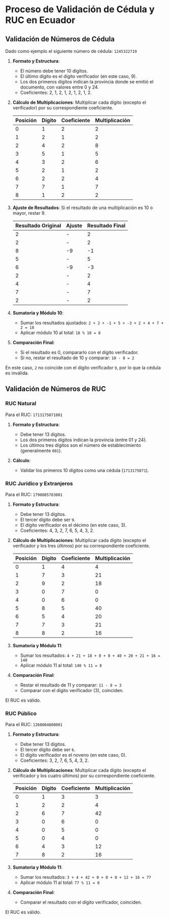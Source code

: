 # Proceso de Validación de Cédula y RUC en Ecuador

## Validación de Números de Cédula

Dado como ejemplo el siguiente número de cédula: `1245322719`

1. **Formato y Estructura**:

   - El número debe tener 10 dígitos.
   - El último dígito es el dígito verificador (en este caso, 9).
   - Los dos primeros dígitos indican la provincia donde se emitió el documento, con valores entre 0 y 24.
   - Coeficientes: 2, 1, 2, 1, 2, 1, 2, 1, 2.

2. **Cálculo de Multiplicaciones**:
   Multiplicar cada dígito (excepto el verificador) por su correspondiente coeficiente.

   | Posición | Dígito | Coeficiente | Multiplicación |
   | -------- | ------ | ----------- | -------------- |
   | 0        | 1      | 2           | 2              |
   | 1        | 2      | 1           | 2              |
   | 2        | 4      | 2           | 8              |
   | 3        | 5      | 1           | 5              |
   | 4        | 3      | 2           | 6              |
   | 5        | 2      | 1           | 2              |
   | 6        | 2      | 2           | 4              |
   | 7        | 7      | 1           | 7              |
   | 8        | 1      | 2           | 2              |

3. **Ajuste de Resultados**:
   Si el resultado de una multiplicación es 10 o mayor, restar 9.

   | Resultado Original | Ajuste | Resultado Final |
   | ------------------ | ------ | --------------- |
   | 2                  | -      | 2               |
   | 2                  | -      | 2               |
   | 8                  | -9     | -1              |
   | 5                  | -      | 5               |
   | 6                  | -9     | -3              |
   | 2                  | -      | 2               |
   | 4                  | -      | 4               |
   | 7                  | -      | 7               |
   | 2                  | -      | 2               |

4. **Sumatoria y Módulo 10**:

   - Sumar los resultados ajustados: `2 + 2 + -1 + 5 + -3 + 2 + 4 + 7 + 2 = 18`
   - Aplicar módulo 10 al total: `18 % 10 = 8`

5. **Comparación Final**:
   - Si el resultado es 0, compararlo con el dígito verificador.
   - Si no, restar el resultado de 10 y comparar: `10 - 8 = 2`

En este caso, `2` no coincide con el dígito verificador `9`, por lo que la cédula es inválida.

## Validación de Números de RUC

### RUC Natural

Para el RUC: `1713175071001`

1. **Formato y Estructura**:

   - Debe tener 13 dígitos.
   - Los dos primeros dígitos indican la provincia (entre 01 y 24).
   - Los últimos tres dígitos son el número de establecimiento (generalmente `001`).

2. **Cálculo**:
   - Validar los primeros 10 dígitos como una cédula (`1713175071`).

### RUC Jurídico y Extranjeros

Para el RUC: `1790085783001`

1. **Formato y Estructura**:

   - Debe tener 13 dígitos.
   - El tercer dígito debe ser `9`.
   - El dígito verificador es el décimo (en este caso, 3).
   - Coeficientes: 4, 3, 2, 7, 6, 5, 4, 3, 2.

2. **Cálculo de Multiplicaciones**:
   Multiplicar cada dígito (excepto el verificador y los tres últimos) por su correspondiente coeficiente.

   | Posición | Dígito | Coeficiente | Multiplicación |
   | -------- | ------ | ----------- | -------------- |
   | 0        | 1      | 4           | 4              |
   | 1        | 7      | 3           | 21             |
   | 2        | 9      | 2           | 18             |
   | 3        | 0      | 7           | 0              |
   | 4        | 0      | 6           | 0              |
   | 5        | 8      | 5           | 40             |
   | 6        | 5      | 4           | 20             |
   | 7        | 7      | 3           | 21             |
   | 8        | 8      | 2           | 16             |

3. **Sumatoria y Módulo 11**:

   - Sumar los resultados: `4 + 21 + 18 + 0 + 0 + 40 + 20 + 21 + 16 = 140`
   - Aplicar módulo 11 al total: `140 % 11 = 8`

4. **Comparación Final**:
   - Restar el resultado de 11 y comparar: `11 - 8 = 3`
   - Comparar con el dígito verificador (3), coinciden.

El RUC es válido.

### RUC Público

Para el RUC: `1260004800001`

1. **Formato y Estructura**:

   - Debe tener 13 dígitos.
   - El tercer dígito debe ser `6`.
   - El dígito verificador es el noveno (en este caso, 0).
   - Coeficientes: 3, 2, 7, 6, 5, 4, 3, 2.

2. **Cálculo de Multiplicaciones**:
   Multiplicar cada dígito (excepto el verificador y los cuatro últimos) por su correspondiente coeficiente.

   | Posición | Dígito | Coeficiente | Multiplicación |
   | -------- | ------ | ----------- | -------------- |
   | 0        | 1      | 3           | 3              |
   | 1        | 2      | 2           | 4              |
   | 2        | 6      | 7           | 42             |
   | 3        | 0      | 6           | 0              |
   | 4        | 0      | 5           | 0              |
   | 5        | 0      | 4           | 0              |
   | 6        | 4      | 3           | 12             |
   | 7        | 8      | 2           | 16             |

3. **Sumatoria y Módulo 11**:

   - Sumar los resultados: `3 + 4 + 42 + 0 + 0 + 0 + 12 + 16 = 77`
   - Aplicar módulo 11 al total: `77 % 11 = 0`

4. **Comparación Final**:
   - Comparar el resultado con el dígito verificador, coinciden.

El RUC es válido.

